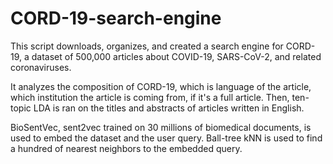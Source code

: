 # CORD-19-search-engine

This script downloads, organizes, and created a search engine for CORD-19, a dataset of 500,000 articles about COVID-19, SARS-CoV-2, and related coronaviruses. 

It analyzes the composition of CORD-19, which is language of the article, which institution the article is coming from, if it's a full article. Then, ten-topic LDA is ran on the titles and abstracts of articles written in English. 

BioSentVec, sent2vec trained on 30 millions of biomedical documents, is used to embed the dataset and the user query. Ball-tree kNN is used to find a hundred of nearest neighbors to the embedded query. 
